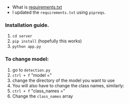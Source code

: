 - What is [requirements.txt](https://www.freecodecamp.org/news/python-requirementstxt-explained/)
- I updated the `requirements.txt` using `pipreqs`. 
### Installation guide.
1. `cd server`
2. `pip install` (hopefully this works)
3. `python app.py`

### To change model:
1. go to `detection.py`
2. `ctrl + f` "model ="
3. change the directory of the model you want to use
4. You will also have to change the class names, similarly:
5. `ctrl + f` "class_names ="
6. Change the `class_names` array
